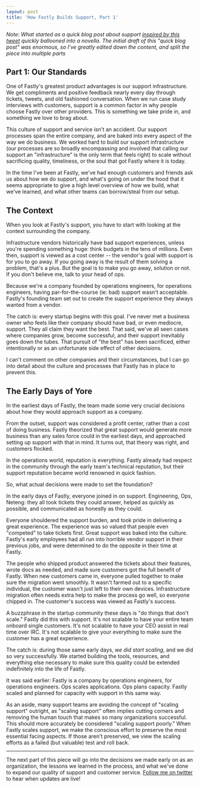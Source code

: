 ```yaml
---
layout: post
title: 'How Fastly Builds Support, Part 1'
---
```


_Note: What started as a quick blog post about support [inspired by this tweet](https://twitter.com/austinspires/status/483435088546250753) 
quickly ballooned into a novella. The initial draft of this "quick blog post" 
was enormous, so I've  greatly edited down the content, and split the piece 
into multiple parts_

## Part 1: Our Standards

One of Fastly's greatest product advantages is our support infrastructure. We
get compliments and positive feedback nearly every day through tickets, tweets,
and old fashioned conversation. When we run case study interviews with customers,
support is a common factor in why people choose Fastly over other providers.
This is something we take pride in, and something we love to brag about.

This culture of support and service isn't an accident. Our support processes 
span the entire company, and are baked into every aspect of the way we do 
business. We worked hard to build our support infrastructure (our processes are 
so broadly encompassing and involved that calling our support an "infrastructure" 
is the only term that feels right) to scale without sacrificing quality, 
timeliness, or the soul that got Fastly where it is today.

In the time I've been at Fastly, we've had enough customers and friends ask us about
how we do support, and what's going on under the hood that it seems appropriate
to give a high level overview of how we build, what we've learned, and what other
teams can borrow/steal from our setup.  

## The Context

When you look at Fastly's support, you have to start with looking at the context
surrounding the company.

Infrastructure vendors historically have bad support experiences, unless
you're spending something huge: think budgets in the tens of millions. Even then, support
is viewed as a cost center -- the vendor's goal with support is for you to go
away. If you going away is the result of them solving a problem, that's a plus.
But the goal is to make you go away, solution or not. If you don't believe
me, talk to your head of ops.

Because we're a company founded by operations engineers, for operations engineers,
having par-for-the-course (ie: bad) support wasn't acceptable. Fastly's founding
team set out to create the support experience they always wanted from a vendor.

The catch is: every startup begins with this goal. I've never met a business owner who
feels like their company should have bad, or even mediocre, support. They all claim
they want the best. That said, we've all seen cases where companies grow, become
successful, and their support inevitably goes down the tubes. That pursuit of
"the best" has been sacrificed, either intentionally or as an unfortunate side
effect of other decisions.

I can't comment on other companies and their circumstances, but I can go into
detail about the culture and processes that Fastly has in place to prevent this.

## The Early Days of Yore

In the earliest days of Fastly, the team made some very crucial decisions about
how they would approach support as a company.

From the outset, support was considered a profit center, rather than a cost of
doing business. Fastly theorized that great support would generate more
business than any sales force could in the earliest days, and approached setting up
support with that in mind. It turns out, that theory was right, and customers
flocked.

In the operations world, reputation is everything. Fastly already had respect in
the community through the early team's technical reputation, but their support
reputation became world renowned in quick fashion.

So, what actual decisions were made to set the foundation?

In the early days of Fastly, everyone joined in on support. Engineering, Ops,
Neteng: they all took tickets they could answer, helped as quickly as possible,
and communicated as honestly as they could.

Everyone shouldered the support burden, and took pride in delivering a great
experience. The experience was so valued that people even "competed" to take
tickets first. Great support was baked into the culture. Fastly's early
employees had all run into horrible vendor support in their previous jobs, and
were determined to do the opposite in their time at Fastly.

The people who shipped product answered the tickets about their features, wrote
docs as needed, and made sure customers got the full benefit of Fastly. When
new customers came in, everyone pulled together to make sure the migration went
smoothly. It wasn't farmed out to a specific individual, the customer wasn't
just left to their own devices. Infrastructure migration often needs extra help to
make the process go well, so everyone chipped in. The customer's success was
viewed as Fastly's success.

A buzzphrase in the startup community these days is "do things that don't scale."
Fastly did this with support. It's not scalable to have your entire team onboard
single customers. It's not scalable to have your CEO assist in real time over IRC.
It's not scalable to give your everything to make sure the customer has a great
experience.

The catch is: during those same early days, _we did start scaling_, and we did
so very successfully. We started building the tools, resources, and everything
else necessary to make sure this quality could be extended indefinitely into the
life of Fastly.

It was said earlier: Fastly is a company by operations engineers, for operations
engineers. Ops scales applications. Ops plans capacity. Fastly scaled and planned
for capacity with support in this same way.

As an aside, many support teams are avoiding the concept of "scaling support"
outright, as "scaling support" often implies cutting corners and removing the
human touch that makes so many organizations successful. This should more
accurately be considered "scaling support poorly." When Fastly scales support, we
make the conscious effort to preserve the most essential facing aspects. If those
aren't preserved, we view the scaling efforts as a failed (but valuable) test
and roll back.

---

The next part of this piece will go into the decisions we made early on as an
organization, the lessons we learned in the process, and what we've done to expand our quality 
of support and customer service. [Follow me on twitter](https://twitter.com/austinspires) 
to hear when updates are live!
